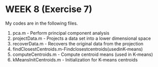 # WEEK 8 (Exercise 7)

My codes are in the following files.

1. pca.m - Perform principal component analysis
2. projectData.m - Projects a data set into a lower dimensional space
3. recoverData.m - Recovers the original data from the projection
4. findClosestCentroids.m-Findclosestcentroids(usedinK-means)
5. computeCentroids.m - Compute centroid means (used in K-means)
6. kMeansInitCentroids.m - Initialization for K-means centroids
